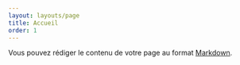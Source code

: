 ```yaml
---
layout: layouts/page
title: Accueil
order: 1
---
```

Vous pouvez rédiger le contenu de votre page au format [Markdown](https://www.11ty.dev/docs/languages/markdown/).
